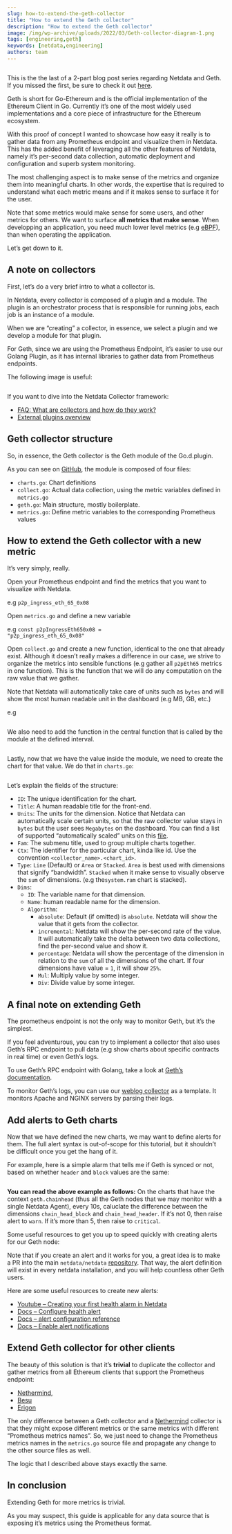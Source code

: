 ```yaml
---
slug: how-to-extend-the-geth-collector
title: "How to extend the Geth collector"
description: "How to extend the Geth collector"
image: /img/wp-archive/uploads/2022/03/Geth-collector-diagram-1.png
tags: [engineering,geth]
keywords: [netdata,engineering]
authors: team
---
```


<!--truncate-->


<figure class="wp-block-image size-large"><img src="/img/wp-archive/uploads/2022/03/Geth-collector-diagram-1-1200x796.png" alt="" class="wp-image-16282"/></figure>



This is the the last of a 2-part blog post series regarding Netdata and Geth. If you missed the first, be sure to check it out <a href="https://hackmd.io/J1x1WA-bR0a8gQeAmVdLFw" target="_blank" rel="noreferrer noopener">here</a>.



Geth is short for Go-Ethereum and is the official implementation of the Ethereum Client in Go. Currently it’s one of the most widely used implementations and a core piece of infrastructure for the Ethereum ecosystem.



With this proof of concept I wanted to showcase how easy it really is to gather data from any Prometheus endpoint and visualize them in Netdata. This has the added benefit of leveraging all the other features of Netdata, namely it’s per-second data collection, automatic deployment and configuration and superb system monitoring.



The most challenging aspect is to make sense of the metrics and organize them into meaningful charts. In other words, the expertise that is required to understand what each metric means and if it makes sense to surface it for the user.



Note that some metrics would make sense for some users, and other metrics for others. We want to surface <strong>all metrics that make sense</strong>. When developping an application, you need much lower level metrics (e.g <a href="https://containerjournal.com/topics/container-management/using-ebpf-monitoring-to-know-what-to-measure-and-why/" target="_blank" rel="noreferrer noopener">eBPF</a>), than when operating the application.



Let’s get down to it.



## A note on collectors



First, let’s do a very brief intro to what a collector is.



In Netdata, every collector is composed of a plugin and a module. The plugin is an orchestrator process that is responsible for running jobs, each job is an instance of a module.



When we are “creating” a collector, in essence, we select a plugin and we develop a module for that plugin.



For Geth, since we are using the Prometheus Endpoint, it’s easier to use our Golang Plugin, as it has internal libraries to gather data from Prometheus endpoints.



The following image is useful:



<figure class="wp-block-image size-large"><img src="/img/wp-archive/uploads/2022/03/Geth-collector-diagram-2-1200x796.png" alt="" class="wp-image-16284"/></figure>



If you want to dive into the Netdata Collector framework:



<ul><li class=""><a href="https://community.netdata.cloud/docs?topic=1189" target="_blank" rel="noreferrer noopener">FAQ: What are collectors and how do they work?</a></li><li class=""><a href="https://learn.netdata.cloud/docs/agent/collectors/plugins.d" target="_blank" rel="noreferrer noopener">External plugins overview</a></li></ul>



## Geth collector structure



So, in essence, the Geth collector is the Geth module of the Go.d.plugin.



As you can see on <a href="https://github.com/netdata/go.d.plugin/tree/master/modules/geth" target="_blank" rel="noreferrer noopener">GitHub</a>, the module is composed of four files:



<ul><li class=""><code>charts.go</code>: Chart definitions</li><li class=""><code>collect.go</code>: Actual data collection, using the metric variables defined in <code>metrics.go</code></li><li class=""><code>geth.go</code>: Main structure, mostly boilerplate.</li><li class=""><code>metrics.go</code>: Define metric variables to the corresponding Prometheus values</li></ul>



## How to extend the Geth collector with a new metric



It’s very simply, really.



Open your Prometheus endpoint and find the metrics that you want to visualize with Netdata.



e.g <code>p2p_ingress_eth_65_0x08</code>



Open <code>metrics.go</code> and define a new variable



e.g <code>const p2pIngressEth650x08 = "p2p_ingress_eth_65_0x08"</code>



Open <code>collect.go</code> and create a new function, identical to the one that already exist. Although it doesn’t really makes a difference in our case, we strive to organize the metrics into sensible functions (e.g gather all <code>p2pEth65</code> metrics in one function). This is the function that we will do any computation on the raw value that we gather.



Note that Netdata will automatically take care of units such as <code>bytes</code> and will show the most human readable unit in the dashboard (e.g MB, GB, etc.)



e.g



<figure class="wp-block-image size-large"><img src="/img/wp-archive/uploads/2022/03/carbon-1-3-1200x565.png" alt="" class="wp-image-16286"/></figure>



We also need to add the function in the central function that is called by the module at the defined interval.



<figure class="wp-block-image size-large"><img src="/img/wp-archive/uploads/2022/03/carbon-2-4-1200x558.png" alt="" class="wp-image-16288"/></figure>



Lastly, now that we have the value inside the module, we need to create the chart for that value. We do that in <code>charts.go</code>:



<figure class="wp-block-image size-large"><img src="/img/wp-archive/uploads/2022/03/carbon-4-5-1200x1093.png" alt="" class="wp-image-16290"/></figure>



Let’s explain the fields of the structure:



<ul><li class=""><code>ID</code>: The unique identification for the chart.</li><li class=""><code>Title</code>: A human readable title for the front-end.</li><li class=""><code>Units</code>: The units for the dimension. Notice that Netdata can automatically scale certain units, so that the raw collector value stays in <code>bytes</code> but the user sees <code>Megabytes</code> on the dashboard. You can find a list of supported “automatically scaled” units on this <a href="https://github.com/netdata/dashboard/blob/068bbbb975db7871920406be56af5a641c79a08e/src/utils/units-conversion.ts" target="_blank" rel="noreferrer noopener">file</a>.</li><li class=""><code>Fam</code>: The submenu title, used to group multiple charts together.</li><li class=""><code>Ctx</code>: The identifier for the particular chart, kinda like id. Use the convention <code>&lt;collector_name&gt;.&lt;chart_id&gt;</code>.</li><li class=""><code>Type</code>: <code>Line</code> (Default) or <code>Area</code> or <code>Stacked</code>. <code>Area</code> is best used with dimensions that signify “bandwidth”. <code>Stacked</code> when it make sense to visually observe the <code>sum</code> of dimensions. (e.g the<code>system.ram</code> chart is stacked).</li><li class=""><code>Dims</code>:<ul><li class=""><code>ID</code>: The variable name for that dimension.</li><li class=""><code>Name</code>: human readable name for the dimension.</li><li class=""><code>Algorithm</code>:<ul><li class=""><code>absolute</code>: Default (if omitted) is <code>absolute</code>. Netdata will show the value that it gets from the collector.</li><li class=""><code>incremental</code>: Netdata will show the per-second rate of the value. It will automatically take the delta between two data collections, find the per-second value and show it.</li><li class=""><code>percentage</code>: Netdata will show the percentage of the dimension in relation to the <code>sum</code> of all the dimensions of the chart. If four dimensions have value = <code>1</code>, it will show <code>25%</code>.</li><li class=""><code>Mul</code>: Multiply value by some integer.</li><li class=""><code>Div</code>: Divide value by some integer.</li></ul></li></ul></li></ul>



## A final note on extending Geth



The prometheus endpoint is not the only way to monitor Geth, but it’s the simplest.



If you feel adventurous, you can try to implement a collector that also uses Geth’s RPC endpoint to pull data (e.g show charts about specific contracts in real time) or even Geth’s logs.



To use Geth’s RPC endpoint with Golang, take a look at <a href="https://geth.ethereum.org/docs/dapp/native" target="_blank" rel="noreferrer noopener">Geth’s documentation</a>.



To monitor Geth’s logs, you can use our <a href="https://github.com/netdata/go.d.plugin/tree/ec9980149c3d32e4a90912826edd344dfb0413ac/modules/weblog" target="_blank" rel="noreferrer noopener">weblog collector</a> as a template. It monitors Apache and NGINX servers by parsing their logs.



## Add alerts to Geth charts



Now that we have defined the new charts, we may want to define alerts for them. The full alert syntax is out-of-scope for this tutorial, but it shouldn’t be difficult once you get the hang of it.



For example, here is a simple alarm that tells me if Geth is synced or not, based on whether <code>header</code> and <code>block</code> values are the same:



<figure class="wp-block-image size-large"><img src="/img/wp-archive/uploads/2022/03/carbon-5-6-1200x616.png" alt="" class="wp-image-16292"/></figure>



<strong>You can read the above example as follows:</strong> On the charts that have the context <code>geth.chainhead</code> (thus all the Geth nodes that we may monitor with a single Netdata Agent), every 10s, caluclate the difference between the dimensions <code>chain_head_block</code> and <code>chain_head_header</code>. If it’s not 0, then raise alert to <code>warn</code>. If it’s more than 5, then raise to <code>critical</code>.



Some useful resources to get you up to speed quickly with creating alerts for our Geth node:



Note that if you create an alert and it works for you, a great idea is to make a PR into the main <code>netdata/netdata</code> <a href="https://github.com/netdata/netdata" target="_blank" rel="noreferrer noopener">repository</a>. That way, the alert definition will exist in every netdata installation, and you will help countless other Geth users.



Here are some useful resources to create new alerts:



<ul><li class=""><a href="https://www.youtube.com/watch?v=aWYj9VT8I5A" target="_blank" rel="noreferrer noopener">Youtube – Creating your first health alarm in Netdata</a></li><li class=""><a href="https://learn.netdata.cloud/docs/monitor/configure-alarms" target="_blank" rel="noreferrer noopener">Docs – Configure health alert</a></li><li class=""><a href="https://learn.netdata.cloud/docs/agent/health/reference" target="_blank" rel="noreferrer noopener">Docs – alert configuration reference</a></li><li class=""><a href="https://learn.netdata.cloud/docs/monitor/enable-notifications" target="_blank" rel="noreferrer noopener">Docs – Enable alert notifications</a></li></ul>



## Extend Geth collector for other clients



The beauty of this solution is that it’s <strong>trivial</strong> to duplicate the collector and gather metrics from all Ethereum clients that support the Prometheus endpoint:



<ul><li class=""><a href="https://docs.nethermind.io/nethermind/ethereum-client/metrics/setting-up-local-metrics-infrastracture" target="_blank" rel="noreferrer noopener">Nethermind</a>,</li><li class=""><a href="https://besu.hyperledger.org/en/stable/HowTo/Monitor/Metrics/" target="_blank" rel="noreferrer noopener">Besu</a></li><li class=""><a href="https://github.com/ledgerwatch/erigon" target="_blank" rel="noreferrer noopener">Erigon</a></li></ul>



The only difference between a Geth collector and a <a href="https://nethermind.io/client" target="_blank" rel="noreferrer noopener">Nethermind</a> collector is that they might expose different metrics or the same metrics with different “Prometheus metrics names”. So, we just need to change the Prometheus metrics names in the <code>metrics.go</code> source file and propagate any change to the other source files as well.



The logic that I described above stays exactly the same.



## In conclusion



Extending Geth for more metrics is trivial.



As you may suspect, this guide is applicable for any data source that is exposing it’s metrics using the Prometheus format.
